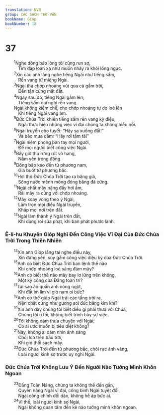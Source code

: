 ```yaml
---
translation: NVB
group: CÁC SÁCH THƠ-VĂN
bookName: Gióp 
bookNumber: 18
---
```


<div class="title"><h1>37</h1></div>
<span class="verse giop_37_1">  <sup>1</sup>Nghe dông bão lòng tôi cũng run sợ, <br/>   Tim đập loạn xạ như muốn nhảy ra khỏi lồng ngực. <br/></span>
<span class="verse giop_37_2">  <sup>2</sup>Xin các anh lắng nghe tiếng Ngài như tiếng sấm, <br/>   Rền vang từ miệng Ngài. <br/></span>
<span class="verse giop_37_3">  <sup>3</sup>Ngài thả chớp nhoáng vút qua cả gầm trời, <br/>   Đến tận cùng mặt đất. <br/></span>
<span class="verse giop_37_4">  <sup>4</sup>Ngay sau đó, tiếng Ngài gầm lên, <br/>   Tiếng sấm oai nghi rền vang. <br/>  Ngài không kiềm chế, cho chớp nhoáng tự do loé lên <br/>   Khi tiếng Ngài vang ầm. <br/></span>
<span class="verse giop_37_5">  <sup>5</sup>Đức Chúa Trời khiến tiếng sấm rền vang kỳ diệu, <br/>   Ngài thực hiện những việc vĩ đại chúng ta không hiểu nổi. <br/></span>
<span class="verse giop_37_6">  <sup>6</sup>Ngài truyền cho tuyết: “Hãy sa xuống đất!” <br/>   Và bảo mưa dầm: “Hãy rơi tầm tã!” <br/></span>
<span class="verse giop_37_7">  <sup>7</sup>Ngài niêm phong bàn tay mọi người, <br/>   Để mọi người biết công việc Ngài. <br/></span>
<span class="verse giop_37_8">  <sup>8</sup>Bấy giờ thú rừng rút vô hang, <br/>   Nằm yên trong động. <br/></span>
<span class="verse giop_37_9">  <sup>9</sup>Dông bão kéo đến từ phương nam, <br/>   Giá buốt từ phương bắc. <br/></span>
<span class="verse giop_37_10">  <sup>10</sup>Hơi thở Đức Chúa Trời tạo ra băng giá, <br/>   Sông nước mênh mông đóng băng đá cứng. <br/></span>
<span class="verse giop_37_11">  <sup>11</sup>Ngài chất mây nặng đầy hơi ẩm, <br/>   Rải mây ra cùng với chớp nhoáng. <br/></span>
<span class="verse giop_37_12">  <sup>12</sup>Mây xoay vòng theo ý Ngài, <br/>   Làm trọn mọi điều Ngài truyền, <br/>   Khắp mọi nơi trên đất. <br/></span>
<span class="verse giop_37_13">  <sup>13</sup>Ngài làm thành ý Ngài trên đất, <br/>   Khi dùng roi sửa phạt, khi ban phát phước lành. <br/></span>
<div class="title"><h3>Ê-li-hu Khuyên Gióp Nghĩ Đến Công Việc Vĩ Đại Của Đức Chúa Trời Trong Thiên Nhiên </h3></div>
<span class="verse giop_37_14">  <sup>14</sup>Xin anh Gióp lắng tai nghe điều này, <br/>   Xin đứng yên, suy gẫm công việc diệu kỳ của Đức Chúa Trời. <br/></span>
<span class="verse giop_37_15">  <sup>15</sup>Anh có biết Đức Chúa Trời ban lệnh thế nào <br/>   Khi chớp nhoáng loé sáng đám mây? <br/></span>
<span class="verse giop_37_16">  <sup>16</sup>Anh có biết thể nào mây bay lơ lửng trên không, <br/>   Một kỳ công của Đấng toàn tri? <br/></span>
<span class="verse giop_37_17">  <sup>17</sup>Tại sao áo quần anh nóng ngột, <br/>   Khi đất im lìm vì gió nam oi bức? <br/></span>
<span class="verse giop_37_18">  <sup>18</sup>Anh có thể giúp Ngài trải các tầng trời ra, <br/>   Nện chặt cứng như gương soi đúc bằng kim khí? <br/></span>
<span class="verse giop_37_19">  <sup>19</sup>Xin anh dạy chúng tôi biết điều gì phải thưa với Chúa, <br/>   Chúng tôi u tối, không biết trình bày sự việc. <br/></span>
<span class="verse giop_37_20">  <sup>20</sup>Tôi không dám thưa chuyện với Ngài; <br/>   Có ai ước muốn bị tiêu diệt không? <br/></span>
<span class="verse giop_37_21">  <sup>21</sup>Này, không ai dám nhìn ánh sáng <br/>   Chói lòa trên bầu trời, <br/>   Khi gió thổi sạch mây. <br/></span>
<span class="verse giop_37_22">  <sup>22</sup>Đức Chúa Trời đến từ phương bắc, chói rực ánh vàng, <br/>   Loài người kinh sợ trước uy nghi Ngài. <br/></span>
<div class="title"><h3>Đức Chúa Trời Không Lưu Ý Đến Người Nào Tưởng Mình Khôn Ngoan </h3></div>
<span class="verse giop_37_23">  <sup>23</sup>Đấng Toàn Năng, chúng ta không thể đến gần, <br/>   Quyền năng Ngài vĩ đại, công bình Ngài tuyệt đối, <br/>   Ngài công chính dồi dào, không hề áp bức ai. <br/></span>
<span class="verse giop_37_24">  <sup>24</sup>Vì thế, loài người kính sợ Ngài, <br/>   Ngài không quan tâm đến kẻ nào tưởng mình khôn ngoan. <br/></span>
